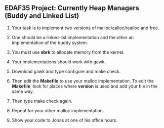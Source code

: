 ## EDAF35 Project: Currently Heap Managers (Buddy and Linked List)
 
1. Your task is to implement two versions of malloc/calloc/realloc and free.

2. One should be a linked-list implementation and the other an implementation of the buddy system.

3. You must use **sbrk** to allocate memory from the kernel.

4. Your implementations should work with gawk.

5. Download gawk and type configure and make check.

6. Then edit the **Makefile** to use your malloc implementation. To edit the **Makefile**, look for places where **version** is used and add your file in the same way.

7. Then type make check again.

8. Repeat for your other malloc implementation.

9. Show your code to Jonas at one of his office hours.
